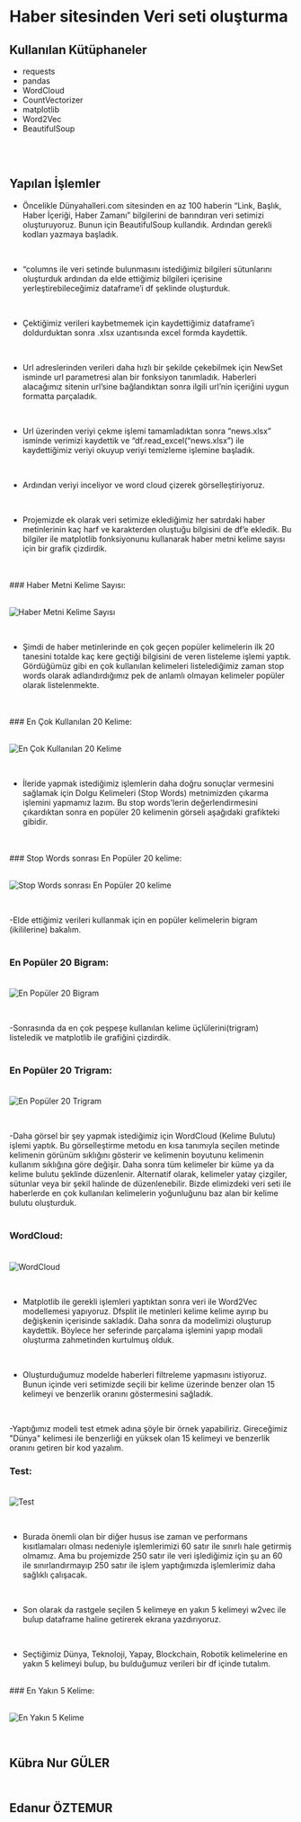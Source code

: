 # Haber sitesinden Veri seti oluşturma

## Kullanılan Kütüphaneler
- requests<br/>
- pandas<br/>
- WordCloud<br/>
- CountVectorizer<br/>
- matplotlib<br/>
- Word2Vec<br/>
- BeautifulSoup<br/>
<br/>
<br/>

## Yapılan İşlemler
- Öncelikle Dünyahalleri.com sitesinden en az 100 haberin “Link, Başlık, Haber İçeriği, Haber Zamanı” bilgilerini de barındıran veri setimizi oluşturuyoruz. Bunun için BeautifulSoup kullandık. Ardından gerekli kodları yazmaya başladık. 

<br/>

- “columns ile veri setinde bulunmasını istediğimiz bilgileri sütunlarını oluşturduk ardından da elde ettiğimiz bilgileri içerisine yerleştirebileceğimiz dataframe’i df şeklinde oluşturduk. 

<br/>


- Çektiğimiz verileri kaybetmemek için kaydettiğimiz dataframe’i doldurduktan sonra .xlsx uzantısında excel formda kaydettik.

<br/>


- Url adreslerinden verileri daha hızlı bir şekilde çekebilmek için NewSet isminde url parametresi alan bir fonksiyon tanımladık. Haberleri alacağımız sitenin url’sine bağlandıktan sonra ilgili url’nin içeriğini uygun formatta parçaladık.

<br/>


- Url üzerinden veriyi çekme işlemi tamamladıktan sonra “news.xlsx” isminde verimizi kaydettik ve “df.read_excel(“news.xlsx”) ile kaydettiğimiz veriyi okuyup veriyi temizleme işlemine başladık.

<br/>


- Ardından veriyi inceliyor ve word cloud çizerek görselleştiriyoruz. 

<br/>


- Projemizde ek olarak veri setimize eklediğimiz her satırdaki haber metinlerinin kaç harf ve karakterden oluştuğu bilgisini de df’e ekledik. Bu bilgiler ile matplotlib fonksiyonunu kullanarak haber metni kelime sayısı için bir grafik çizdirdik. 

<br/>
<br/>
### Haber Metni Kelime Sayısı:<br/><br/>

![Haber Metni Kelime Sayısı](https://user-images.githubusercontent.com/81531142/210434748-bae30a88-dac2-4063-9bbc-1d95a693710b.png)

<br/>


- Şimdi de haber metinlerinde en çok geçen popüler kelimelerin ilk 20 tanesini totalde kaç kere geçtiği bilgisini de veren listeleme işlemi yaptık. Gördüğümüz gibi en çok kullanılan kelimeleri listelediğimiz zaman stop words olarak adlandırdığımız pek de anlamlı olmayan kelimeler popüler olarak listelenmekte. <br/>

<br/>
<br/>
### En Çok Kullanılan 20 Kelime:<br/><br/>

![En Çok Kullanılan 20 Kelime](https://user-images.githubusercontent.com/81531142/210434722-9b042be4-c8e7-4858-ae67-e47579825924.png)

<br/>

- İleride yapmak istediğimiz işlemlerin daha doğru sonuçlar vermesini sağlamak için Dolgu Kelimeleri (Stop Words) metnimizden çıkarma işlemini yapmamız lazım. Bu stop words'lerin değerlendirmesini çıkardıktan sonra en popüler 20 kelimenin görseli aşağıdaki grafikteki gibidir.

<br/>
<br/>
### Stop Words sonrası En Popüler 20 kelime:<br/><br/>

![Stop Words sonrası En Popüler 20 kelime](https://user-images.githubusercontent.com/81531142/210434734-204733aa-97e4-470b-abd9-3f41cff06d60.png)

<br/>

-Elde ettiğimiz verileri kullanmak için en popüler kelimelerin bigram (ikililerine) bakalım.
<br/>
<br/>
### En Popüler 20 Bigram:<br/><br/>

![En Popüler 20 Bigram](https://user-images.githubusercontent.com/81531142/210437194-859d1734-10d0-43cf-ae87-82f65f6727c9.png)

<br/>

-Sonrasında da en çok peşpeşe kullanılan kelime üçlülerini(trigram) listeledik ve matplotlib ile grafiğini çizdirdik.
<br/>
<br/>
### En Popüler 20 Trigram:<br/><br/>

![En Popüler 20 Trigram](https://user-images.githubusercontent.com/81531142/210437178-701a190d-1eba-4b34-bd1b-b18d699fd3ad.png)

<br/>

-Daha görsel bir şey yapmak istediğimiz için WordCloud (Kelime Bulutu) işlemi yaptık. Bu görselleştirme metodu en kısa tanımıyla seçilen metinde kelimenin görünüm sıklığını gösterir ve kelimenin boyutunu kelimenin kullanım sıklığına göre değişir. Daha sonra tüm kelimeler bir küme ya da kelime bulutu şeklinde düzenlenir. Alternatif olarak, kelimeler yatay çizgiler, sütunlar veya bir şekil halinde de düzenlenebilir. Bizde elimizdeki veri seti ile haberlerde en çok kullanılan kelimelerin yoğunluğunu baz alan bir kelime bulutu oluşturduk.
<br/>
<br/>
### WordCloud:<br/><br/>

![WordCloud](https://user-images.githubusercontent.com/81531142/210437168-6f41e388-5c12-4b0d-9cf5-f5598f03831b.png)

<br/>

- Matplotlib ile gerekli işlemleri yaptıktan sonra veri ile Word2Vec modellemesi yapıyoruz. Dfsplit ile metinleri kelime kelime ayırıp bu değişkenin içerisinde sakladık. Daha sonra da modelimizi oluşturup kaydettik. Böylece her seferinde parçalama işlemini yapıp modali oluşturma zahmetinden kurtulmuş olduk. 

<br/>

- Oluşturduğumuz modelde haberleri filtreleme yapmasını istiyoruz. Bunun içinde veri setimizde seçili bir kelime üzerinde benzer olan 15 kelimeyi ve benzerlik oranını göstermesini sağladık. 

<br/>

-Yaptığımız modeli test etmek adına şöyle bir örnek yapabiliriz. Gireceğimiz "Dünya" kelimesi ile benzerliği en yüksek olan 15 kelimeyi ve benzerlik oranını getiren bir kod yazalım.
### Test:<br/><br/>

![Test](https://user-images.githubusercontent.com/81531142/210439252-45e2eb9c-8e0f-41f2-b010-2ccabdd74ca6.png)

<br/>

- Burada önemli olan bir diğer husus ise zaman ve performans kısıtlamaları olması nedeniyle işlemlerimizi 60 satır ile sınırlı hale getirmiş olmamız. Ama bu projemizde 250 satır ile veri işlediğimiz için şu an 60 ile sınırlandırmayıp 250 satır ile işlem yaptığımızda işlemlerimiz daha sağlıklı çalışacak. 

<br/>


- Son olarak da rastgele seçilen 5 kelimeye en yakın 5 kelimeyi w2vec ile bulup dataframe haline getirerek ekrana yazdırıyoruz. 

<br/>

- Seçtiğimiz Dünya, Teknoloji, Yapay, Blockchain, Robotik kelimelerine en yakın 5 kelimeyi bulup, bu bulduğumuz verileri bir df içinde tutalım.
<br/>
### En Yakın 5 Kelime:<br/><br/>

![En Yakın 5 Kelime](https://user-images.githubusercontent.com/81531142/210439549-57eb80c7-f90a-413c-9bfa-448c0c3390b4.png)

<br/>


## Kübra Nur GÜLER<br/><br/>
## Edanur ÖZTEMUR<br/><br/>




